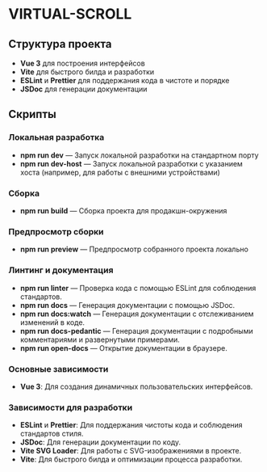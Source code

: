 # VIRTUAL-SCROLL


## Структура проекта

- **Vue 3** для построения интерфейсов
- **Vite** для быстрого билда и разработки
- **ESLint** и **Prettier** для поддержания кода в чистоте и порядке
- **JSDoc** для генерации документации


## Скрипты

### Локальная разработка
- **npm run dev** — Запуск локальной разработки на стандартном порту
- **npm run dev-host** — Запуск локальной разработки с указанием хоста (например, для работы с внешними устройствами)

### Сборка
- **npm run build** — Сборка проекта для продакшн-окружения

### Предпросмотр сборки
- **npm run preview** — Предпросмотр собранного проекта локально

### Линтинг и документация
- **npm run linter** — Проверка кода с помощью ESLint для соблюдения стандартов.
- **npm run docs** — Генерация документации с помощью JSDoc.
- **npm run docs:watch** — Генерация документации с отслеживанием изменений в коде.
- **npm run docs-pedantic** — Генерация документации с подробными комментариями и развернутыми примерами.
- **npm run open-docs** — Открытие документации в браузере.

### Основные зависимости
- **Vue 3**: Для создания динамичных пользовательских интерфейсов.

### Зависимости для разработки
- **ESLint** и **Prettier**: Для поддержания чистоты кода и соблюдения стандартов стиля.
- **JSDoc**: Для генерации документации по коду.
- **Vite SVG Loader**: Для работы с SVG-изображениями в проекте.
- **Vite**: Для быстрого билда и оптимизации процесса разработки.
